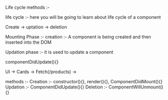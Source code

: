 Life cycle methods :- 

life cycle :- here you will be going to learn about life cycle of a component

Create -> uptation -> deletion

Mounting Phase :- creation :- A component is being created and then inserted into the DOM

Updation phase :- it is used to update a component

componentDidUpdate(){}


UI -> Cards -> Fetch(/products) -> 





methods :- 
Creation :- constructor(){}, render(){}, ComponentDidMount(){}
Updation :- ComponentDidUpdate(){}
Deletion :- ComponentWillUnmount(){}